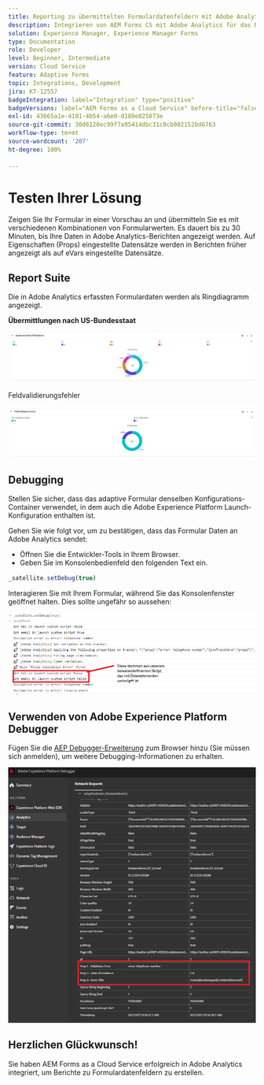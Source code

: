```yaml
---
title: Reporting zu übermittelten Formulardatenfeldern mit Adobe Analytics
description: Integrieren von AEM Forms CS mit Adobe Analytics für das Reporting zu Formulardatenfeldern
solution: Experience Manager, Experience Manager Forms
type: Documentation
role: Developer
level: Beginner, Intermediate
version: Cloud Service
feature: Adaptive Forms
topic: Integrations, Development
jira: KT-12557
badgeIntegration: label="Integration" type="positive"
badgeVersions: label="AEM Forms as a Cloud Service" before-title="false"
exl-id: 43665a1e-4101-4b54-a6e0-d189e825073e
source-git-commit: 30d6120ec99f7a95414dbc31c0cb002152bd6763
workflow-type: tm+mt
source-wordcount: '207'
ht-degree: 100%

---
```


# Testen Ihrer Lösung

Zeigen Sie Ihr Formular in einer Vorschau an und übermitteln Sie es mit verschiedenen Kombinationen von Formularwerten. Es dauert bis zu 30 Minuten, bis Ihre Daten in Adobe Analytics-Berichten angezeigt werden. Auf Eigenschaften (Props) eingestellte Datensätze werden in Berichten früher angezeigt als auf eVars eingestellte Datensätze.

## Report Suite

Die in Adobe Analytics erfassten Formulardaten werden als Ringdiagramm angezeigt.

**Übermittlungen nach US-Bundesstaat**

![Antragsstellende nach Wohnsitz](assets/donut.png)

Feldvalidierungsfehler

![Feldvalidierungsfehler](assets/donut-field-validation.png)

## Debugging

Stellen Sie sicher, dass das adaptive Formular denselben Konfigurations-Container verwendet, in dem auch die Adobe Experience Platform Launch-Konfiguration enthalten ist.

Gehen Sie wie folgt vor, um zu bestätigen, dass das Formular Daten an Adobe Analytics sendet:

* Öffnen Sie die Entwickler-Tools in Ihrem Browser.
* Geben Sie im Konsolenbedienfeld den folgenden Text ein.

```javascript
_satellite.setDebug(true)
```

Interagieren Sie mit Ihrem Formular, während Sie das Konsolenfenster geöffnet halten. Dies sollte ungefähr so aussehen:

![Konsolen-Debugging](assets/debug.png)

## Verwenden von Adobe Experience Platform Debugger

Fügen Sie die [AEP Debugger-Erweiterung](https://experienceleague.adobe.com/docs/experience-platform/debugger/home.html?lang=de) zum Browser hinzu (Sie müssen sich anmelden), um weitere Debugging-Informationen zu erhalten.

![Platform Debugger](assets/platform-debugger.png)

## Herzlichen Glückwunsch!

Sie haben AEM Forms as a Cloud Service erfolgreich in Adobe Analytics integriert, um Berichte zu Formulardatenfeldern zu erstellen.
